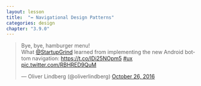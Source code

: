 ```yaml
---
layout: lesson
title:  "↔️ Navigational Design Patterns"
categories: design
chapter: "3.9.0"
---
```


<blockquote class="twitter-tweet" data-cards="hidden" data-lang="en"><p lang="en" dir="ltr">Bye, bye, hamburger menu!<br>What <a href="https://twitter.com/StartupGrind">@StartupGrind</a> learned from implementing the new Android bottom navigation: <a href="https://t.co/lDi25NOpm5">https://t.co/lDi25NOpm5</a> <a href="https://twitter.com/hashtag/ux?src=hash">#ux</a> <a href="https://t.co/RBHRED9QuM">pic.twitter.com/RBHRED9QuM</a></p>&mdash; Oliver Lindberg (@oliverlindberg) <a href="https://twitter.com/oliverlindberg/status/791214182070939648">October 26, 2016</a></blockquote> 

